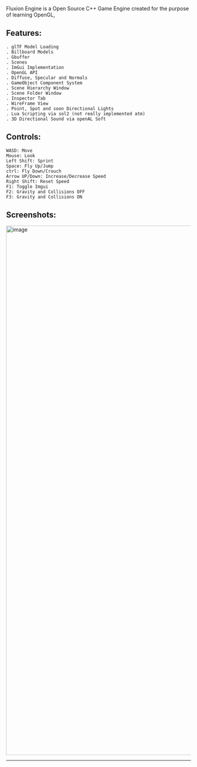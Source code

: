 Fluxion Engine is a Open Source C++ Game Engine created for the purpose of learning OpenGL,

Features:
---
~~~
. glTF Model Loading
. Billboard Models
. Gbuffer
. Scenes
. ImGui Implementation
. OpenGL API
. Diffuse, Specular and Normals
. GameObject Component System
. Scene Hierarchy Window
. Scene Folder Window
. Inspector Tab
. WireFrame View
. Point, Spot and soon Directional Lights
. Lua Scripting via sol2 (not really implemented atm)
. 3D Directional Sound via openAL Soft
~~~

Controls:
---
~~~
WASD: Move
Mouse: Look
Left Shift: Sprint
Space: Fly Up/Jump
ctrl: Fly Down/Crouch
Arrow UP/Down: Increase/Decrease Speed
Right Shift: Reset Speed
F1: Toggle Imgui
F2: Gravity and Collisions OFF
F3: Gravity and Collisions ON
~~~

Screenshots:
---
<img width="2559" height="1439" alt="image" src="https://github.com/user-attachments/assets/bc51ad26-279d-475a-9cd9-782ecd5b62f1" />

---
